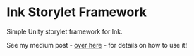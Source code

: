 # Ink Storylet Framework
Simple Unity storylet framework for Ink.

See my medium post - [over here](https://wildwinter.medium.com) - for details on how to use it!

